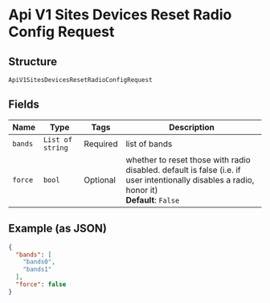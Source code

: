 
# Api V1 Sites Devices Reset Radio Config Request

## Structure

`ApiV1SitesDevicesResetRadioConfigRequest`

## Fields

| Name | Type | Tags | Description |
|  --- | --- | --- | --- |
| `bands` | `List of string` | Required | list of bands |
| `force` | `bool` | Optional | whether to reset those with radio disabled. default is false (i.e. if user intentionally disables a radio, honor it)<br>**Default**: `False` |

## Example (as JSON)

```json
{
  "bands": [
    "bands0",
    "bands1"
  ],
  "force": false
}
```


